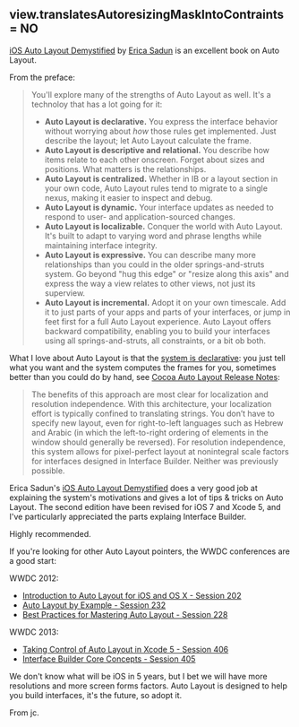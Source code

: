 ## view.translatesAutoresizingMaskIntoContraints = NO

[iOS Auto Layout Demystified][] by [Erica Sadun][] is an excellent book on Auto Layout.

From the preface:

> You'll explore many of the strengths of Auto Layout as well. It's a 
> technoloy that has a lot going for it:
>
> - __Auto Layout is declarative.__ You express the interface behavior 
> without worrying about _how_ those rules get implemented. Just describe 
> the layout; let Auto Layout calculate the frame.
> - __Auto Layout is descriptive and relational.__ You describe how items
> relate to each other onscreen. Forget about sizes and positions. What
> matters is the relationships. 
> - __Auto Layout is centralized.__ Whether in IB or a layout section in
> your own code, Auto Layout rules tend to migrate to a single nexus, 
> making it easier to inspect and debug.
> - __Auto Layout is dynamic.__ Your interface updates as needed to respond
> to user- and application-sourced changes.
> - __Auto Layout is localizable.__ Conquer the world with Auto Layout. 
> It's built to adapt to varying word and phrase lengths while maintaining 
> interface integrity.
> - __Auto Layout is expressive.__ You can describe many more relationships 
> than you could in the older springs-and-struts system. Go beyond "hug
> this edge" or "resize along this axis" and express the way a view 
> relates to other views, not just its superview.
> - __Auto Layout is incremental.__ Adopt it on your own timescale. Add it 
> to just parts of your apps and parts of your interfaces, or jump in
> feet first for a full Auto Layout experience. Auto Layout offers
> backward compatibility, enabling you to build your interfaces using all 
> springs-and-struts, all constraints, or a bit ob both.

What I love about Auto Layout is that the [system is declarative][]: you just tell what you want and the system computes the frames for you, sometimes better than you could do by hand, see [Cocoa Auto Layout Release Notes][]:

> The benefits of this approach are most clear for localization and
> resolution independence. With this architecture, your localization
> effort is typically confined to translating strings. You don’t have to
> specify new layout, even for right-to-left languages such as Hebrew and
> Arabic (in which the left-to-right ordering of elements in the window
> should generally be reversed). For resolution independence, this system
> allows for pixel-perfect layout at nonintegral scale factors for
> interfaces designed in Interface Builder. Neither was previously
> possible.

Erica Sadun's [iOS Auto Layout Demystified][] does a very good job at explaining the system's motivations and gives a lot of tips & tricks on Auto Layout. The second edition have been revised for iOS 7 and Xcode 5, and I've particularly appreciated the parts explaing Interface Builder.

Highly recommended.

If you're looking for other Auto Layout pointers, the WWDC conferences are a good start:

WWDC 2012:

- [Introduction to Auto Layout for iOS and OS X - Session 202][]
- [Auto Layout by Example - Session 232][]
- [Best Practices for Mastering Auto Layout - Session 228][]

WWDC 2013:

- [Taking Control of Auto Layout in Xcode 5 - Session 406][]
- [Interface Builder Core Concepts - Session 405][]

We don't know what will be iOS in 5 years, but I bet we will have more resolutions and more screen forms factors. Auto Layout is designed to help you build interfaces, it's the future, so adopt it.


From jc.

[iOS Auto Layout Demystified]: http://www.amazon.com/Layout-Demystified-Edition-Mobile-Programming/dp/0321967194
[Erica Sadun]: http://ericasadun.com/
[system is declarative]: https://github.com/robrix/Postmodern-Programming/blob/master/Postmodern%20Programming.md
[Cocoa Auto Layout Release Notes]: https://developer.apple.com/library/mac/releasenotes/UserExperience/RNAutomaticLayout/index.html
[Best Practices for Mastering Auto Layout - Session 228]: https://developer.apple.com/videos/wwdc/2012/?include=228#228
[Auto Layout by Example - Session 232]: https://developer.apple.com/videos/wwdc/2012/?include=232#232
[Introduction to Auto Layout for iOS and OS X - Session 202]: https://developer.apple.com/videos/wwdc/2012/?include=202#202
[Taking Control of Auto Layout in Xcode 5 - Session 406]: https://developer.apple.com/wwdc/videos/?include=406#406
[Interface Builder Core Concepts - Session 405]: https://developer.apple.com/wwdc/videos/?include=405#405
